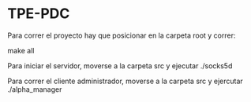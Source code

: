 # TPE-PDC

Para correr el proyecto hay que posicionar en la carpeta root y correr:

make all

Para iniciar el servidor, moverse a la carpeta src y ejecutar ./socks5d

Para correr el cliente administrador, moverse a la carpeta src y ejercutar ./alpha_manager <addr> <port>